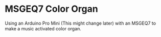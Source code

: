 # MSGEQ7 Color Organ

Using an Arduino Pro Mini (This might change later) with an MSGEQ7 to make a music activated color organ.
